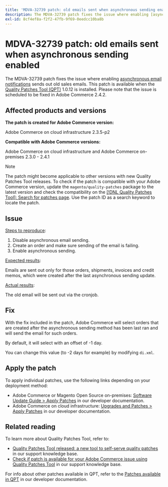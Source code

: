 ```yaml
---
title: 'MDVA-32739 patch: old emails sent when asynchronous sending enabled'
description: The MDVA-32739 patch fixes the issue where enabling [asynchronous email notifications](https://devdocs.magento.com/guides/v2.4/performance-best-practices/configuration.html#asynchronous-email-notifications) sends out old sales emails. This patch is available when the [Quality Patches Tool (QPT)](/help/announcements/adobe-commerce-announcements/magento-quality-patches-released-new-tool-to-self-serve-quality-patches.md) 1.0.12 is installed. Please note that the issue is scheduled to be fixed in Adobe Commerce 2.4.2.
exl-id: 8cf4ef8a-f2f2-47fb-9f69-0eedcc10ba8b
---
```

# MDVA-32739 patch: old emails sent when asynchronous sending enabled

The MDVA-32739 patch fixes the issue where enabling [asynchronous email notifications](https://devdocs.magento.com/guides/v2.4/performance-best-practices/configuration.html#asynchronous-email-notifications) sends out old sales emails. This patch is available when the [Quality Patches Tool (QPT)](/help/announcements/adobe-commerce-announcements/magento-quality-patches-released-new-tool-to-self-serve-quality-patches.md) 1.0.12 is installed. Please note that the issue is scheduled to be fixed in Adobe Commerce 2.4.2.

## Affected products and versions

 **The patch is created for Adobe Commerce version:**

 Adobe Commerce on cloud infrastructure 2.3.5-p2

 **Compatible with Adobe Commerce versions:**

 Adobe Commerce on cloud infrastructure and Adobe Commerce on-premises 2.3.0 - 2.4.1

>[!NOTE]
>
>The patch might become applicable to other versions with new Quality Patches Tool releases. To check if the patch is compatible with your Adobe Commerce version, update the `magento/quality-patches` package to the latest version and check the compatibility on the [[!DNL Quality Patches Tool]: Search for patches page](https://devdocs.magento.com/quality-patches/tool.html#patch-grid). Use the patch ID as a search keyword to locate the patch.

## Issue

<u>Steps to reproduce</u>:

1. Disable asynchronous email sending.
1. Create an order and make sure sending of the email is failing.
1. Enable asynchronous sending.

<u>Expected results</u>:

Emails are sent out only for those orders, shipments, invoices and credit memos, which were created after the last asynchronous sending update.

<u>Actual results</u>:

The old email will be sent out via the cronjob.

## Fix

With the fix included in the patch, Adobe Commerce will select orders that are created after the asynchronous sending method has been last ran and will send the email for such orders.

By default, it will select with an offset of -1 day.

You can change this value (to -2 days for example) by modifying `di.xml`.

## Apply the patch

To apply individual patches, use the following links depending on your deployment method:

* Adobe Commerce or Magento Open Source on-premises: [Software Update Guide > Apply Patches](https://devdocs.magento.com/guides/v2.4/comp-mgr/patching/mqp.html) in our developer documentation.
* Adobe Commerce on cloud infrastructure: [Upgrades and Patches > Apply Patches](https://devdocs.magento.com/cloud/project/project-patch.html) in our developer documentation.

## Related reading

To learn more about Quality Patches Tool, refer to:

* [Quality Patches Tool released: a new tool to self-serve quality patches](/help/announcements/adobe-commerce-announcements/magento-quality-patches-released-new-tool-to-self-serve-quality-patches.md) in our support knowledge base.
* [Check if patch is available for your Adobe Commerce issue using Quality Patches Tool](/help/support-tools/patches-available-in-qpt-tool/check-patch-for-magento-issue-with-magento-quality-patches.md) in our support knowledge base.

For info about other patches available in QPT, refer to the [Patches available in QPT](https://devdocs.magento.com/quality-patches/tool.html#patch-grid) in our developer documentation.
